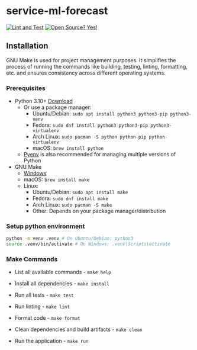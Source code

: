 # service-ml-forecast
[![Lint and Test](https://github.com/openremote/service-ml-forecast/actions/workflows/ci.yml/badge.svg)](https://github.com/openremote/service-ml-forecast/actions/workflows/ci.yml)
[![Open Source? Yes!](https://badgen.net/badge/Open%20Source%20%3F/Yes%21/blue?icon=github)](https://github.com/Naereen/badges/)

## Installation
GNU Make is used for project management purposes. It simplifies the process of running the commands like building, testing, linting, formatting, etc. and ensures consistency across different operating systems.

### Prerequisites
- Python 3.10+ [Download](https://www.python.org/downloads/)
    - Or use a package manager:
        - Ubuntu/Debian: `sudo apt install python3 python3-pip python3-venv`
        - Fedora: `sudo dnf install python3 python3-pip python3-virtualenv`
        - Arch Linux: `sudo pacman -S python python-pip python-virtualenv`
        - macOS: `brew install python`
    - [Pyenv](https://github.com/pyenv/pyenv) is also recommended for managing multiple versions of Python
- GNU Make
    - [Windows](https://gnuwin32.sourceforge.net/packages/make.htm)
    - macOS: `brew install make`
    - Linux:
        - Ubuntu/Debian: `sudo apt install make`
        - Fedora: `sudo dnf install make`
        - Arch Linux: `sudo pacman -S make`
        - Other: Depends on your package manager/distribution

### Setup python environment
```bash
python -m venv .venv # On Ubuntu/Debian: python3
source .venv/bin/activate # On Windows: .venv\Scripts\activate
```

### Make Commands

- List all available commands - `make help`

- Install all dependencies - `make install`

- Run all tests - `make test`

- Run linting - `make lint`

- Format code - `make format`

- Clean dependencies and build artifacts - `make clean`

- Run the application - `make run`

